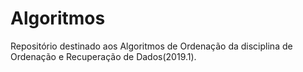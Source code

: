 # Algoritmos
Repositório destinado aos Algoritmos de Ordenação da disciplina de Ordenação e Recuperação de Dados(2019.1). 
